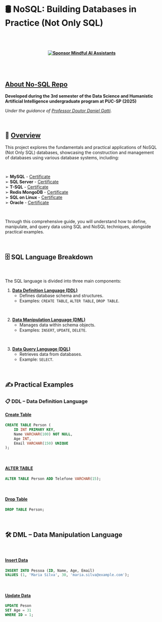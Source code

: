 
<br>

# 🛢️ NoSQL: Building Databases in Practice (Not Only SQL)

<br><br>

#### <p align="center"> [![Sponsor Mindful AI Assistants](https://img.shields.io/badge/Sponsor-Mindful%20AI%20%20Assistants-brightgreen?logo=GitHub)](https://github.com/sponsors/Mindful-AI-Assistants)


<br><br>


## [About No-SQL Repo]()

**Developed during the 3rd semester of the Data Science and Humanistic Artificial Intelligence undergraduate program at PUC-SP (2025)**  

*Under the guidance of [Professor Doutor Daniel Gatti](https://www.linkedin.com/in/dgatti/)*.


<br>

## 📖 [Overview]()

This project explores the fundamentals and practical applications of NoSQL (Not Only SQL) databases, showcasing the construction and management of databases using various database systems, including:

<br>


➢ **MySQL**  - [Certificate](https://github.com/user-attachments/assets/6d8f431f-15b6-43af-8820-f5421cf39254)  <br>
➢ **SQL Server** - [Certificate](https://github.com/user-attachments/assets/6f13c382-1e71-4b98-acb7-9ffd86de72bc)   <br>
➢ **T-SQL** - [Certificate](https://github.com/user-attachments/assets/2fc15bca-919a-4a87-ada1-3b8ab37e7aec)   <br>
➢ **Redis MongoDB** - [Certificate](https://github.com/user-attachments/assets/ec6426ca-75b6-4d9b-990e-72bfde1555b8)   <br>
➢ **SQL on Linux** - [Certificate](https://github.com/user-attachments/assets/738e8838-16ed-41eb-a4ea-3aff161b41f9)   <br>
➢ **Oracle** - [Certificate]()


<br>

Through this comprehensive guide, you will understand how to define, manipulate, and query data using SQL and NoSQL techniques, alongside practical examples.

<br>


## 🗄️ SQL Language Breakdown

<br>

The SQL language is divided into three main components:

1. [**Data Definition Language (DDL)**]()
   - Defines database schema and structures.
   - Examples: `CREATE TABLE`, `ALTER TABLE`, `DROP TABLE`.
  
<br>
  
2. [**Data Manipulation Language (DML)**]()
   - Manages data within schema objects.
   - Examples: `INSERT`, `UPDATE`, `DELETE`.
  
<br>

3. [**Data Query Language (DQL)**]()
   - Retrieves data from databases.
   - Example: `SELECT`.

<br>

## ✍️ Practical Examples

### 📋 DDL – Data Definition Language

#### [Create Table]()
```sql
CREATE TABLE Person (
    ID INT PRIMARY KEY,
    Name VARCHAR(100) NOT NULL,
    Age INT,
    Email VARCHAR(150) UNIQUE
);
```

<br>

#### [ALTER TABLE]()

```sql
ALTER TABLE Person ADD Telefone VARCHAR(15);
```

<br>

#### [Drop Table]()

```sql
DROP TABLE Person;
```

<br>

## 🛠️ DML – Data Manipulation Language

<br>

#### [Insert Data]()

```sql
INSERT INTO Pessoa (ID, Name, Age, Email)
VALUES (1, 'Maria Silva', 30, 'maria.silva@example.com');
```

<br>

#### [Update Data]()

```sql
UPDATE Peson
SET Age = 31
WHERE ID = 1;
```







